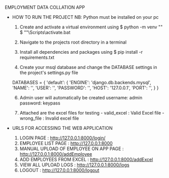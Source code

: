 EMPLOYMENT DATA COLLATION APP

- HOW TO RUN THE PROJECT
	NB: Python must be installed on your pc

	1. Create and activate a virtual environment using
	  $ python -m venv "<virtual environment name>"
	  $ "<virtual environment name>"\Scripts\activate.bat

	2. Navigate to the projects root directory in a terminal

	4. Install all dependencies and packages using
	  $ pip install -r requirements.txt

	5. Create your msql database and change the DATABASE settings in the 
	project's settings.py file


	DATABASES = {
	    'default': {
	        'ENGINE': 'django.db.backends.mysql',
	        'NAME': '<your database name>',
	        'USER': '<root username>',
	        'PASSWORD': '<database password>',
	        'HOST': '127.0.0.1',
	        'PORT': '<database port number>',
	    }
	}

	6. Admin user will automatically be created
	username: admin
	password: keypass

	7. Attached are the excel files for testing
			- valid_excel     : Valid Excel file
			- wrong_file 	  : Invalid excel file


- URLS FOR ACCESSING THE WEB APPLICATION
	1. LOGIN PAGE 								:  http://127.0.0.1:8000/login/
	2. EMPLOYEE LIST PAGE 						:  http://127.0.0.1:8000
	3. MANUAL UPLOAD OF EMPLOYEE ON APP PAGE 	:  http://127.0.0.1:8000/addEmployee
	4. ADD EMPLOYEES FROM EXCEL 				:  http://127.0.0.1:8000/addExcel
	5. VIEW ALL UPLOAD LOGS 					:  http://127.0.0.1:8000/logs
	6. LOGOUT 									:  http://127.0.0.1:8000/logout


